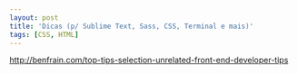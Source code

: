 ```yaml
---
layout: post
title: 'Dicas (p/ Sublime Text, Sass, CSS, Terminal e mais)'
tags: [CSS, HTML]
---
```


<http://benfrain.com/top-tips-selection-unrelated-front-end-developer-tips>
